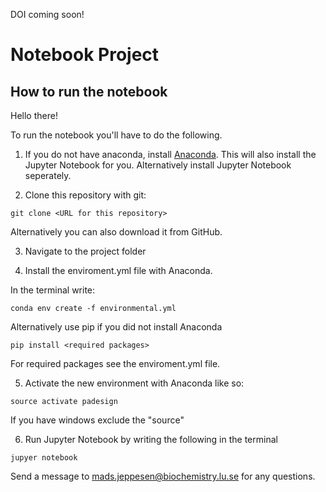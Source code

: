 DOI coming soon!

# Notebook Project


## How to run the notebook


Hello there!

To run the notebook you'll have to do the following. 

1. If you do not have anaconda, install [Anaconda](https://www.anaconda.com/). This will also install the Jupyter Notebook for you. Alternatively install Jupyter Notebook seperately.

2. Clone this repository with git:

``git clone <URL for this repository>``

Alternatively you can also download it from GitHub.

3. Navigate to the project folder

4. Install the enviroment.yml file with Anaconda. 

In the terminal write:

``conda env create -f environmental.yml``

Alternatively use pip if you did not install Anaconda

``pip install <required packages>``

For required packages see the enviroment.yml file. 

5. Activate the new environment with Anaconda like so:

``source activate padesign``

If you have windows exclude the "source"

6. Run Jupyter Notebook by writing the following in the terminal

``jupyer notebook``

Send a message to mads.jeppesen@biochemistry.lu.se for any questions. 
